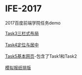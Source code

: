 # IFE-2017
2017百度前端学院任务demo



[Task3三栏式布局](http://chu-4.live/IFE-2017/HTML&CSS%20part/Task3/Task3.html)<br><br>
[Task4定位与居中](http://chu-4.live/IFE-2017/HTML&CSS%20part/Task4/Task4.html)<br><br>
[Task5基本网页](http://chu-4.live/IFE-2017/HTML&CSS%20part/Task5/Task5.html)-包含了Task1和Task2<br><br>
[模拟报纸排版](http://chu-4.live/IFE-2017/HTML&CSS%20part/Task6/Task6.html)<br><br>

